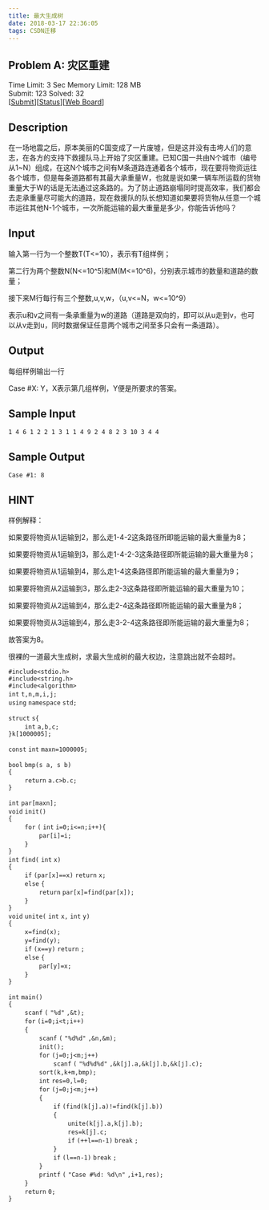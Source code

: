 ```yaml
---
title: 最大生成树
date: 2018-03-17 22:36:05
tags: CSDN迁移
---
```

  ## Problem A: 灾区重建

Time Limit: 3 Sec Memory Limit: 128 MB  
Submit: 123 Solved: 32  
[[Submit](http://10.64.70.148/JudgeOnline/submitpage.php?cid=1015&amp;pid=0&amp;langmask=262140)][[Status](http://10.64.70.148/JudgeOnline/problemstatus.php?id=1123)][[Web Board](http://10.64.70.148/JudgeOnline/bbs.php?pid=1123&amp;cid=1015)]
## Description

在一场地震之后，原本美丽的C国变成了一片废墟，但是这并没有击垮人们的意志，在各方的支持下救援队马上开始了灾区重建。已知C国一共由N个城市（编号从1~N）组成，在这N个城市之间有M条道路连通着各个城市，现在要将物资运往各个城市，但是每条道路都有其最大承重量W，也就是说如果一辆车所运载的货物重量大于W的话是无法通过这条路的。为了防止道路崩塌同时提高效率，我们都会去走承重量尽可能大的道路，现在救援队的队长想知道如果要将货物从任意一个城市运往其他N-1个城市，一次所能运输的最大重量是多少，你能告诉他吗？  

## Input

输入第一行为一个整数T(T<=10），表示有T组样例；

第二行为两个整数N(N<=10^5)和M(M<=10^6)，分别表示城市的数量和道路的数量；

接下来M行每行有三个整数,u,v,w，（u,v<=N，w<=10^9）

表示u和v之间有一条承重量为w的道路（道路是双向的，即可以从u走到v，也可以从v走到u，同时数据保证任意两个城市之间至多只会有一条道路）。



  

## Output

每组样例输出一行

Case #X: Y，X表示第几组样例，Y便是所要求的答案。

  

## Sample Input


```
1 4 6 1 2 2 1 3 1 1 4 9 2 4 8 2 3 10 3 4 4 
```

## Sample Output


```
Case #1: 8 
```

## HINT

样例解释：  


  
如果要将物资从1运输到2，那么走1-4-2这条路径所即能运输的最大重量为8；  


  
如果要将物资从1运输到3，那么走1-4-2-3这条路径即所能运输的最大重量为8；  


  
如果要将物资从1运输到4，那么走1-4这条路径即所能运输的最大重量为9；   


  
如果要将物资从2运输到3，那么走2-3这条路径即所能运输的最大重量为10；   


  
如果要将物资从2运输到4，那么走2-4这条路径即所能运输的最大重量为8；   


  
如果要将物资从3运输到4，那么走3-2-4这条路径即所能运输的最大重量为8；   


  
故答案为8。  






很裸的一道最大生成树，求最大生成树的最大权边，注意跳出就不会超时。



`#include<stdio.h>`   
`#include<string.h>`   
`#include<algorithm>`   
`int`   `t,n,m,i,j;`   
`using`   `namespace`   `std;`   
  
`struct`   `s{`   
`    `  `int`   `a,b,c;`   
`}k[1000005];`   
  
`const`   `int`   `maxn=1000005;`   
  
`bool`   `bmp(s a, s b)`   
`{`   
`    `  `return`   `a.c>b.c;`   
`}`   
  
`int`   `par[maxn];`   
`void`   `init()`   
`{`   
`    `  `for`  `(`  `int`   `i=0;i<=n;i++){`   
`        `  `par[i]=i;`   
`    `  `}`   
`}`   
`int`   `find(`  `int`   `x)`   
`{`   
`    `  `if`  `(par[x]==x)`  `return`   `x;`   
`    `  `else`   `{`   
`        `  `return`   `par[x]=find(par[x]);`   
`    `  `}`   
`}`   
`void`   `unite(`  `int`   `x,`  `int`   `y)`   
`{`   
`    `  `x=find(x);`   
`    `  `y=find(y);`   
`    `  `if`  `(x==y)`  `return`   `;`   
`    `  `else`   `{`   
`        `  `par[y]=x;`   
`    `  `}`   
`}`   
  
`int`   `main()`   
`{`   
`    `  `scanf`  `(`  `"%d"`  `,&t);`   
`    `  `for`  `(i=0;i<t;i++)`   
`    `  `{`   
`        `  `scanf`  `(`  `"%d%d"`  `,&n,&m);`   
`        `  `init();`   
`        `  `for`  `(j=0;j<m;j++)`   
`            `  `scanf`  `(`  `"%d%d%d"`  `,&k[j].a,&k[j].b,&k[j].c);`   
`        `  `sort(k,k+m,bmp);`   
`        `  `int`   `res=0,l=0;`   
`        `  `for`  `(j=0;j<m;j++)`   
`        `  `{`   
`            `  `if`  `(find(k[j].a)!=find(k[j].b))`   
`            `  `{`   
`                `  `unite(k[j].a,k[j].b);`   
`                `  `res=k[j].c;`   
`                `  `if`  `(++l==n-1)`  `break`  `;`   
`            `  `}`   
`            `  `if`  `(l==n-1)`  `break`  `;`   
`        `  `}`   
`        `  `printf`  `(`  `"Case #%d: %d\n"`  `,i+1,res);`   
`    `  `}`   
`    `  `return`   `0;`   
`}`   
  
   
 
